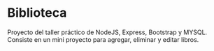 # Biblioteca
Proyecto del taller práctico de NodeJS, Express, Bootstrap y MYSQL.
Consiste en un mini proyecto para agregar, eliminar y editar libros.
